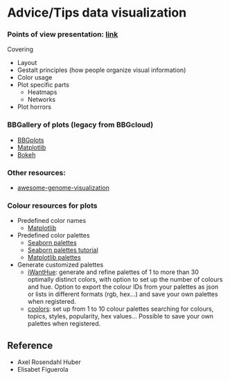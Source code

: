 # Advice/Tips data visualization

### Points of view presentation: [link](https://docs.google.com/presentation/d/1HvGeGT9NBhVc0SKlyTx5Fae_4aTbyyfjVA7LIUvFBZA/edit#slide=id.p) 
Covering
- Layout
- Gestalt principles (how people organize visual information)
- Color usage
- Plot specific parts
    - Heatmaps
    - Networks
- Plot horrors


### BBGallery of plots (legacy from BBGcloud)
- [BBGplots](https://bbgcloud.irbbarcelona.org/dashboard/bggallery/bbgplots/index.html)
- [Matplotlib](https://bbgcloud.irbbarcelona.org/dashboard/bggallery/examples_mpl/index.html)
- [Bokeh](https://bbgcloud.irbbarcelona.org/dashboard/bggallery/examples_bkh/index.html) 
  

### Other resources:
- [awesome-genome-visualization](https://cmdcolin.github.io/awesome-genome-visualization/?latest=true)

### Colour resources for plots

- Predefined color names
  - [Matplotlib](https://matplotlib.org/stable/gallery/color/named_colors.html)
- Predefined color palettes
  - [Seaborn palettes](https://www.practicalpythonfordatascience.com/ap_seaborn_palette)
  - [Seaborn palettes tutorial](https://seaborn.pydata.org/tutorial/color_palettes.html)
  - [Matplotlib palettes](https://matplotlib.org/stable/gallery/color/colormap_reference.html)
- Generate customized palettes
  - [iWantHue](https://medialab.github.io/iwanthue/): generate and refine palettes of 1 to more than 30 optimally distinct colors, with option to set up the number of colours and hue. Option to export the colour IDs from your palettes as json or lists in different formats (rgb, hex...) and save your own palettes when registered.
  - [coolors](https://coolors.co/palettes/palettes): set up from 1 to 10 colour palettes searching for colours, topics, styles, popularity, hex values... Possible to save your own palettes when registered.

## Reference
- Axel Rosendahl Huber
- Elisabet Figuerola